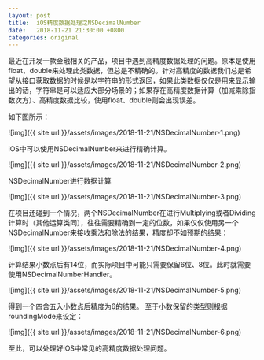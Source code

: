 ```yaml
---
layout:	post
title:	iOS精度数据处理之NSDecimalNumber
date:	2018-11-21 21:30:00 +0800
categories: original
---
```


最近在开发一款金融相关的产品，项目中遇到高精度数据处理的问题。原本是使用float、double来处理此类数据，但总是不精确的。针对高精度的数据我们总是希望从接口获取数据的时候是以字符串的形式返回，如果此类数据仅仅是用来显示输出的话，字符串是可以适应大部分场景的；如果存在高精度数据计算（加减乘除指数次方）、高精度数据比较，使用float、double则会出现误差。

如下图所示：

![img]({{ site.url }}/assets/images/2018-11-21/NSDecimalNumber-1.png)

iOS中可以使用NSDecimalNumber来进行精确计算。

![img]({{ site.url }}/assets/images/2018-11-21/NSDecimalNumber-2.png)

NSDecimalNumber进行数据计算

![img]({{ site.url }}/assets/images/2018-11-21/NSDecimalNumber-3.png)

在项目还碰到一个情况，两个NSDecimalNumber在进行Multiplying或者Dividing计算时（其他运算类同），往往需要精确到一定的位数，如果仅仅使用另一个NSDecimalNumber来接收乘法和除法的结果，精度却不如预期的结果：

![img]({{ site.url }}/assets/images/2018-11-21/NSDecimalNumber-4.png)

计算结果小数点后有14位，而实际项目中可能只需要保留6位、8位。此时就需要使用NSDecimalNumberHandler。

![img]({{ site.url }}/assets/images/2018-11-21/NSDecimalNumber-5.png)

得到一个四舍五入小数点后精度为6的结果。
至于小数保留的类型则根据roundingMode来设定：

![img]({{ site.url }}/assets/images/2018-11-21/NSDecimalNumber-6.png)

至此，可以处理好iOS中常见的高精度数据处理问题。